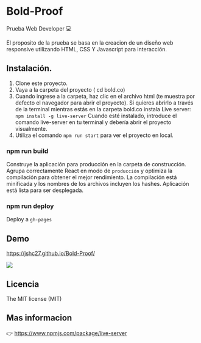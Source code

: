 # Bold-Proof
Prueba Web Developer :computer:

El proposito de la prueba se basa en la creacion de un diseño web responsive utilizando HTML, CSS Y Javascript para interacción. 

## Instalación. 

 1. Clone este proyecto.
 2. Vaya a la carpeta del proyecto ( cd bold.co)
 3. Cuando ingrese a la carpeta, haz clic en el archivo html (te muestra por defecto el navegador para abrir el proyecto).
    Si quieres abrirlo a través de la terminal mientras estás en la carpeta bold.co instala Live server: <code>npm install -g live-server</code>
    Cuando esté instalado, introduce el comando live-server en tu terminal y debería abrir el proyecto visualmente.
 4. Utiliza el comando <code>npm run start</code> para ver el proyecto en local.
 
### npm run build 
 Construye la aplicación para producción en la carpeta de construcción. Agrupa correctamente React en modo de <code>producción</code> y optimiza la compilación para obtener el mejor rendimiento.
 La compilación está minificada y los nombres de los archivos incluyen los hashes. Aplicación está lista para ser desplegada.
### npm run deploy 
 Deploy a <code>gh-pages</code>

## Demo 
 
  https://jshc27.github.io/Bold-Proof/
  <div>
    <img src="https://user-images.githubusercontent.com/56690309/125998312-31043518-66d5-4ce8-8b6f-55bd5eaafb66.png"/>
  </div>
  
## Licencia 
The MIT license (MIT)
## Mas informacion
👉 https://www.npmjs.com/package/live-server
